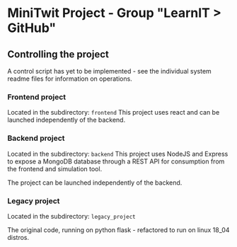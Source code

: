 # MiniTwit Project - Group "LearnIT > GitHub"

## Controlling the project
A control script has yet to be implemented - see
 the individual system readme files for information on operations.

### Frontend project
Located in the subdirectory: `frontend`
This project uses react and can be launched independently of the backend.

### Backend project
Located in the subdirectory: `backend`
This project uses NodeJS and Express to expose a MongoDB database through
 a REST API for consumption from the frontend and simulation tool.

The project can be launched independently of the backend.

### Legacy project
Located in the subdirectory: `legacy_project`

The original code, running on python flask - refactored to run on linux 18_04 distros.

